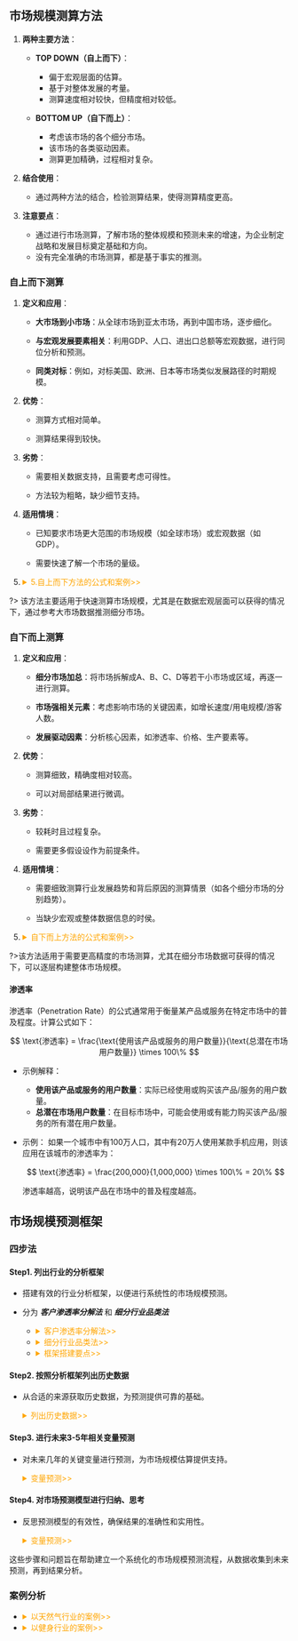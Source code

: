 



 
## 市场规模测算方法

1. **两种主要方法**：
   - **TOP DOWN（自上而下）**：
     - 偏于宏观层面的估算。
     - 基于对整体发展的考量。
     - 测算速度相对较快，但精度相对较低。



   - **BOTTOM UP（自下而上）**：
     - 考虑该市场的各个细分市场。
     - 该市场的各类驱动因素。
     - 测算更加精确，过程相对复杂。

2. **结合使用**：
   - 通过两种方法的结合，检验测算结果，使得测算精度更高。

3. **注意要点**：
    
   - 通过进行市场测算，了解市场的整体规模和预测未来的增速，为企业制定战略和发展目标奠定基础和方向。
   - 没有完全准确的市场测算，都是基于事实的推测。


### 自上而下测算

1. **定义和应用**：

   - **大市场到小市场**：从全球市场到亚太市场，再到中国市场，逐步细化。

   - **与宏观发展要素相关**：利用GDP、人口、进出口总额等宏观数据，进行同位分析和预测。

   - **同类对标**：例如，对标美国、欧洲、日本等市场类似发展路径的时期规模。

2. **优势**：

   - 测算方式相对简单。

   - 测算结果得到较快。

3. **劣势**：
   - 需要相关数据支持，且需要考虑可得性。

   - 方法较为粗略，缺少细节支持。

4. **适用情境**：

   - 已知要求市场更大范围的市场规模（如全球市场）或宏观数据（如GDP）。

   - 需要快速了解一个市场的量级。

5. <details><summary style="color:orange"> 5.自上而下方法的公式和案例>></summary>

    ![alt text](_media_商业分析/市场规模预测/自上而下方法公式1.png)
    ![alt text](_media_商业分析/市场规模预测/自上而下方法公式2.png)
    ![alt text](_media_商业分析/市场规模预测/自上而下方法公式3.png)
    ![alt text](_media_商业分析/市场规模预测/自上而下方法公式4.png)
  </details>

?> 该方法主要适用于快速测算市场规模，尤其是在数据宏观层面可以获得的情况下，通过参考大市场数据推测细分市场。


###	自下而上测算


1. **定义和应用**：

   - **细分市场加总**：将市场拆解成A、B、C、D等若干小市场或区域，再逐一进行测算。

   - **市场强相关元素**：考虑影响市场的关键因素，如增长速度/用电规模/游客人数。

   - **发展驱动因素**：分析核心因素，如渗透率、价格、生产要素等。

2. **优势**：

   - 测算细致，精确度相对较高。

   - 可以对局部结果进行微调。

3. **劣势**：

   - 较耗时且过程复杂。

   - 需要更多假设设作为前提条件。

4. **适用情境**：

   - 需要细致测算行业发展趋势和背后原因的测算情景（如各个细分市场的分别趋势）。

   - 当缺少宏观或整体数据信息的时侯。

5. <details><summary style="color:orange"> 自下而上方法的公式和案例>></summary>

    ![alt text](_media_商业分析/市场规模预测/自下而上方法公式1.png)
    ![alt text](_media_商业分析/市场规模预测/自下而上方法公式2.png)

  </details>

?>该方法适用于需要更高精度的市场测算，尤其在细分市场数据可获得的情况下，可以逐层构建整体市场规模。 

#### 渗透率
渗透率（Penetration Rate）的公式通常用于衡量某产品或服务在特定市场中的普及程度。计算公式如下：

$$
\text{渗透率} = \frac{\text{使用该产品或服务的用户数量}}{\text{总潜在市场用户数量}} \times 100\%
$$

- 示例解释：
    - **使用该产品或服务的用户数量**：实际已经使用或购买该产品/服务的用户数量。
    - **总潜在市场用户数量**：在目标市场中，可能会使用或有能力购买该产品/服务的所有潜在用户数量。

- 示例：
    如果一个城市中有100万人口，其中有20万人使用某款手机应用，则该应用在该城市的渗透率为：

    $$
    \text{渗透率} = \frac{200,000}{1,000,000} \times 100\% = 20\%
    $$

    渗透率越高，说明该产品在市场中的普及程度越高。

 
## 市场规模预测框架

### 四步法

#### Step1. 列出行业的分析框架  
- 搭建有效的行业分析框架，以便进行系统性的市场规模预测。

- 分为 _**客户渗透率分解法**_ 和 _**细分行业品类法**_
    
    - <details><summary style="color:orange"> 客户渗透率分解法>></summary>

      ![alt text](_media_商业分析/市场规模预测/分析框架—客户渗透率分解法.png)

      </details>

    - <details><summary style="color:orange"> 细分行业品类法>></summary>

      ![alt text](_media_商业分析/市场规模预测/分析框架—细分行业品类法.png)

      </details>



    - <details><summary style="color:orange"> 框架搭建要点>></summary>

      ![alt text](_media_商业分析/市场规模预测/分析框架—框架搭建要点.png)

      </details>


#### Step2. 按照分析框架列出历史数据  

- 从合适的来源获取历史数据，为预测提供可靠的基础。
    <details><summary style="color:orange">列出历史数据>></summary>

    ![alt text](_media_商业分析/市场规模预测/列出历史数据.png)

    </details>

#### Step3. 进行未来3-5年相关变量预测 

- 对未来几年的关键变量进行预测，为市场规模估算提供支持。

    <details><summary style="color:orange">变量预测>></summary>

    ![alt text](_media_商业分析/市场规模预测/未来3-5年预测.png)
    ![alt text](_media_商业分析/市场规模预测/未来3-5年预测2.png)

    </details>

#### Step4. 对市场预测模型进行归纳、思考  

- 反思预测模型的有效性，确保结果的准确性和实用性。

    <details><summary style="color:orange">变量预测>></summary>

    ![alt text](_media_商业分析/市场规模预测/模型归纳总结.png)

    </details>

这些步骤和问题旨在帮助建立一个系统化的市场规模预测流程，从数据收集到未来预测，再到结果分析。
 
 
### 案例分析
- <details><summary style="color:orange">以天然气行业的案例>></summary>

    ![alt text](_media_商业分析/市场规模预测/案例1.png)
    ![alt text](_media_商业分析/市场规模预测/案例2.png)
    ![alt text](_media_商业分析/市场规模预测/案例3.png)
    ![alt text](_media_商业分析/市场规模预测/案例4.png)

  </details>

- <details><summary style="color:orange">以健身行业的案例>></summary>

    ![alt text](_media_商业分析/市场规模预测/案例6.png)

    ![alt text](_media_商业分析/市场规模预测/案例8.png)

    ![alt text](_media_商业分析/市场规模预测/案例7.png)

    ![alt text](_media_商业分析/市场规模预测/案例5.png)


  </details>
 
 
 
 
 
 
 
 
